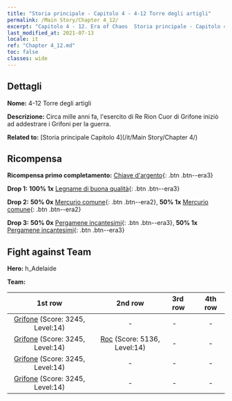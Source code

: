 ```yaml
---
title: "Storia principale - Capitolo 4 - 4-12 Torre degli artigli"
permalink: /Main Story/Chapter 4_12/
excerpt: "Capitolo 4 - 12. Era of Chaos  Storia principale - Capitolo 4_12. 4-12 Torre degli artigli"
last_modified_at: 2021-07-13
locale: it
ref: "Chapter 4_12.md"
toc: false
classes: wide
---
```


## Dettagli

 **Nome:** 4-12 Torre degli artigli

 **Descrizione:** Circa mille anni fa, l'esercito di Re Rion Cuor di Grifone iniziò ad addestrare i Grifoni per la guerra.

 **Related to:** [Storia principale Capitolo 4](/it/Main Story/Chapter 4/)

## Ricompensa

 **Ricompensa primo completamento:** [Chiave d'argento](/ItemsIT/con_693/){: .btn .btn--era3}

 **Drop 1:** **100% 1x** [Legname di buona qualità](/ItemsIT/mat_13/){: .btn .btn--era3}

 **Drop 2:** **50% 0x** [Mercurio comune](/ItemsIT/mat_8/){: .btn .btn--era2}, **50% 1x** [Mercurio comune](/ItemsIT/mat_8/){: .btn .btn--era2}

 **Drop 3:** **50% 0x** [Pergamene incantesimi](/ItemsIT/con_694/){: .btn .btn--era3}, **50% 1x** [Pergamene incantesimi](/ItemsIT/con_694/){: .btn .btn--era3}


## Fight against Team
 **Hero:** h_Adelaide

 **Team:**


  | 1st row | 2nd row | 3rd row | 4th row |
  |:----:|:----:|:----|:----:|
  | [Grifone](/it/units/Griffin/) (Score: 3245, Level:14)  | - | - | - |
  | [Grifone](/it/units/Griffin/) (Score: 3245, Level:14)  | [Roc](/it/units/Roc/) (Score: 5136, Level:14)  | - | - |
  | [Grifone](/it/units/Griffin/) (Score: 3245, Level:14)  | - | - | - |
  | [Grifone](/it/units/Griffin/) (Score: 3245, Level:14)  | - | - | - |


